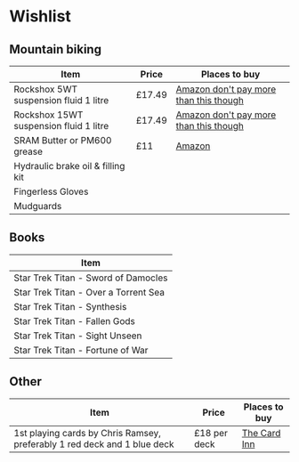 # Wishlist
## Mountain biking
| Item | Price | Places to buy
| --- | --- | --- |
| Rockshox 5WT suspension fluid 1 litre | £17.49 | [Amazon don't pay more than this though](https://www.amazon.co.uk/gp/product/B0013HOAAU/)
| Rockshox 15WT suspension fluid 1 litre | £17.49 | [Amazon don't pay more than this though](https://www.amazon.co.uk/gp/product/B0012IM22I/)
| SRAM Butter or PM600 grease | £11 | [Amazon](https://www.amazon.co.uk/gp/product/B00H66BVMC/)
| Hydraulic brake oil & filling kit |
| Fingerless Gloves |
| Mudguards |

## Books
| Item |
| --- |
| Star Trek Titan - Sword of Damocles |
| Star Trek Titan - Over a Torrent Sea |
| Star Trek Titan - Synthesis |
| Star Trek Titan - Fallen Gods |
| Star Trek Titan - Sight Unseen |
| Star Trek Titan - Fortune of War |

## Other
| Item | Price | Places to buy |
| --- | --- | --- |
| 1st playing cards by Chris Ramsey, preferably 1 red deck and 1 blue deck | £18 per deck | [The Card Inn](https://thecardinn.co.uk/collections/chris-ramsay/products/1st-playing-cards-x-bicycle-chris-ramsay) |